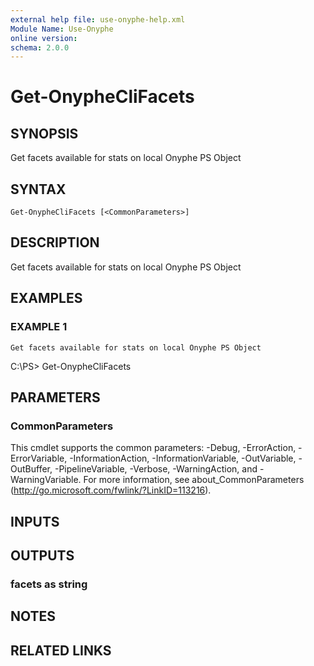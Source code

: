 ```yaml
---
external help file: use-onyphe-help.xml
Module Name: Use-Onyphe
online version:
schema: 2.0.0
---
```


# Get-OnypheCliFacets

## SYNOPSIS
Get facets available for stats on local Onyphe PS Object

## SYNTAX

```
Get-OnypheCliFacets [<CommonParameters>]
```

## DESCRIPTION
Get facets available for stats on local Onyphe PS Object

## EXAMPLES

### EXAMPLE 1
```
Get facets available for stats on local Onyphe PS Object
```

C:\PS\> Get-OnypheCliFacets

## PARAMETERS

### CommonParameters
This cmdlet supports the common parameters: -Debug, -ErrorAction, -ErrorVariable, -InformationAction, -InformationVariable, -OutVariable, -OutBuffer, -PipelineVariable, -Verbose, -WarningAction, and -WarningVariable. For more information, see about_CommonParameters (http://go.microsoft.com/fwlink/?LinkID=113216).

## INPUTS

## OUTPUTS

### facets as string
## NOTES

## RELATED LINKS
